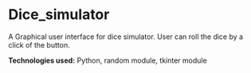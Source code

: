 # Dice_simulator
A Graphical user interface for dice simulator. User can roll
the dice by a click of the button.<br/>

**Technologies used:** Python, random module, tkinter module
